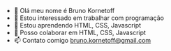 - 👋 Olá meu nome é Bruno Kornetoff
- 👀 Estou interessado em  trabalhar com programação
- 🌱 Estou aprendendo  HTML, CSS,  Javascript
- 💞️ Posso colaborar em  HTML, CSS, Javascript
- 📫 Contato comigo bruno.kornetoff@gmail.com

<!---
BrunoKornetoff/BrunoKornetoff is a ✨ special ✨ repository because its `README.md` (this file) appears on your GitHub profile.
You can click the Preview link to take a look at your changes.
--->
